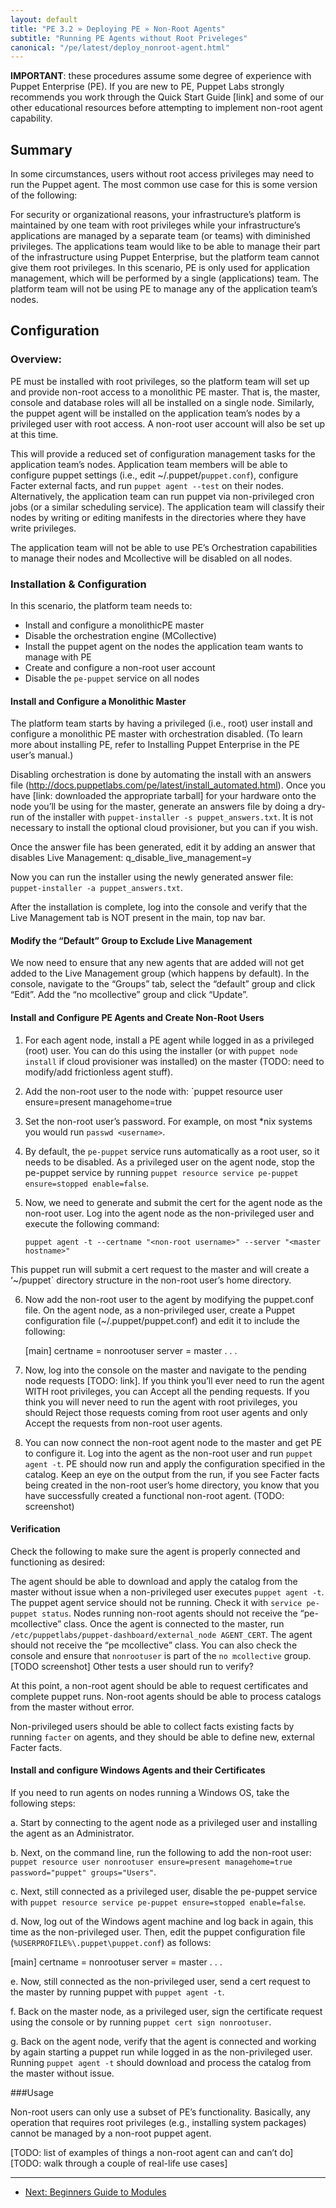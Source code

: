 ```yaml
---
layout: default
title: "PE 3.2 » Deploying PE » Non-Root Agents"
subtitle: "Running PE Agents without Root Priveleges"
canonical: "/pe/latest/deploy_nonroot-agent.html"
---
```



**IMPORTANT**: these procedures assume some degree of experience with Puppet Enterprise (PE). If you are new to PE, Puppet Labs strongly recommends you work through the Quick Start Guide [link] and some of our other educational resources before attempting to implement non-root agent capability.

Summary
------
 
In some circumstances, users without root access privileges may need to run the Puppet agent. The most common use case for this is some version of the following: 

For security or organizational reasons, your infrastructure’s platform is maintained by one team with root privileges while your infrastructure’s applications are managed by a separate team (or teams) with diminished privileges. The applications team would like to be able to manage their part of the infrastructure using Puppet Enterprise, but the platform team cannot give them root privileges. In this scenario, PE is only used for application management, which will be performed by a single (applications) team. The platform team will not be using PE to manage any of the application team’s nodes.

Configuration
------

### Overview:

PE must be installed with root privileges, so the platform team will set up and provide non-root access to a monolithic PE master. That is, the master, console and database roles will all be installed on a single node. Similarly, the puppet agent will be installed on the application team’s nodes by a privileged user with root access. A non-root user account will also be set up at this time.
 
This will provide a reduced set of configuration management tasks for the application team’s nodes. Application team members will be able to configure puppet settings (i.e., edit ~/.puppet/`puppet.conf`), configure Facter external facts, and run `puppet agent --test` on their nodes. Alternatively, the application team can run puppet via non-privileged cron jobs (or a similar scheduling service). The application team will classify their nodes by writing or editing manifests in the directories where they have write privileges.

The application team will not be able to use PE’s Orchestration capabilities to manage their nodes and Mcollective will be disabled on all nodes. 

### Installation & Configuration

In this scenario, the platform team needs to:
   * Install and configure a monolithicPE master
   * Disable the orchestration engine (MCollective)
   * Install the puppet agent on the nodes the application team wants to manage with PE
   * Create and configure a non-root user account
   * Disable the `pe-puppet` service on all nodes

#### Install and Configure a Monolithic Master

The platform team starts by having a privileged (i.e., root) user install and configure a monolithic PE master with orchestration disabled. (To learn more about installing PE, refer to Installing Puppet Enterprise in the PE user’s manual.)

Disabling orchestration is done by automating the install with an answers file (http://docs.puppetlabs.com/pe/latest/install_automated.html). Once you have [link: downloaded the appropriate tarball] for your hardware onto the node you’ll be using for the master, generate an answers file by doing a dry-run of the installer with `puppet-installer -s puppet_answers.txt`.  It is not necessary to install the optional cloud provisioner, but you can if you wish.

Once the answer file has been generated, edit it by adding an answer that disables Live Management: q_disable_live_management=y

Now you can run the installer using the newly generated answer file: `puppet-installer -a puppet_answers.txt`. 

After the installation is complete, log into the console and verify that the Live Management tab is NOT present in the main, top nav bar.

#### Modify the “Default” Group to Exclude Live Management

We now need to ensure that any new agents that are added will not get added to the Live Management group (which happens by default). 
In the console, navigate to the “Groups” tab, select the “default” group and click “Edit”.
Add the “no mcollective” group and click “Update”.

#### Install and Configure PE Agents and Create Non-Root Users

1. For each agent node, install a PE agent while logged in as a privileged (root) user. You can do this using the installer (or with `puppet node install` if cloud provisioner was installed) on the master (TODO: need to modify/add frictionless agent stuff).

2. Add the non-root user to the node with: `puppet resource user <username> ensure=present managehome=true

3. Set the non-root user’s password. For example, on most *nix systems you would run `passwd <username>`.

4. By default, the `pe-puppet` service runs automatically as a root user, so it needs to be disabled. As a privileged user on the agent node, stop the pe-puppet service by running `puppet resource service pe-puppet ensure=stopped enable=false`.

5. Now, we need to generate and submit the cert for the agent node as the non-root user.  Log into the agent node as the non-privileged user and execute the following command: 

    `puppet agent -t --certname "<non-root username>" --server "<master hostname>"`

This puppet run will submit a cert request to the master and will create a ‘~/puppet` directory structure in the non-root user’s home directory.

6. Now add the non-root user to the agent by modifying the puppet.conf file. On the agent node, as a non-privileged user, create a Puppet configuration file (~/.puppet/puppet.conf) and edit it to include  the following:

    [main]
    certname = nonrootuser
    server = master
     .
     .
     .

7. Now, log into the console on the master and navigate to the pending node requests [TODO: link]. If you think you’ll ever need to run the agent WITH root privileges, you can Accept all the pending requests. If you think you will never need to run the agent with root privileges, you should Reject those requests coming from root user agents and only Accept the requests from non-root user agents.

8. You can now connect the non-root agent node to the master and get PE to configure it. Log into the agent as the non-root user and run `puppet agent -t`. PE should now run and apply the configuration specified in the catalog. Keep an eye on the output from the run, if you see Facter facts being created in the non-root user’s home directory, you know that you have successfully created a functional non-root agent. (TODO: screenshot)

#### Verification
Check the following to make sure the agent is properly connected and functioning as desired:

The agent should be able to download and apply the catalog from the master without issue when a non-privileged user executes `puppet agent -t`.
The puppet agent service should not be running. Check it with `service pe-puppet status`.
Nodes running non-root agents should not receive the “pe-mcollective” class. Once the agent is connected to the master, run `/etc/puppetlabs/puppet-dashboard/external_node AGENT_CERT`. The agent should not receive the “pe mcollective” class. You can also check the console and ensure that `nonrootuser` is part of the `no mcollective` group. [TODO screenshot]
Other tests a user should run to verify?

At this point, a non-root agent should be able to request certificates and complete puppet runs. Non-root agents should be able to process catalogs from the master without error. 

Non-privileged users should be able to collect facts existing facts by running `facter` on agents, and they should be able to define new, external Facter facts.

 #### Install and configure Windows Agents and their Certificates

If you need to run agents on nodes running a Windows OS, take the following steps:

a. Start by connecting to the agent node as a privileged user and installing the agent as an Administrator. 

b. Next, on the command line, run the following to add the non-root user: `puppet resource user nonrootuser ensure=present managehome=true password="puppet" groups="Users"`.

c. Next, still connected as a privileged user, disable the pe-puppet service with `puppet resource service pe-puppet ensure=stopped enable=false`.

d. Now, log out of the Windows agent machine and log back in again, this time as the non-privileged user. Then, edit the puppet configuration file (`%USERPROFILE%\.puppet\puppet.conf`) as follows:

[main]
  certname = nonrootuser
  server = master
  .
  .
  .

e. Now, still connected as the non-privileged user, send a cert request to the master by running puppet with `puppet agent -t`. 

f. Back on the master node, as a privileged user, sign the certificate request using the console or by running `puppet cert sign nonrootuser`. 

g. Back on the agent node, verify that the agent is connected and working by again starting a puppet run while logged in as the non-privileged user. Running `puppet agent -t` should download and process the catalog from the master without issue.

###Usage

Non-root users can only use a subset of PE’s functionality. Basically, any operation that requires root privileges (e.g., installing system packages) cannot be managed by a non-root puppet agent.

[TODO: list of examples of things a non-root agent can and can’t do]
[TODO: walk through a couple of real-life use cases]

* * *

- [Next: Beginners Guide to Modules](../guides/module_guides/bgtm.html)